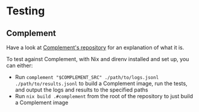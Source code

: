 # Testing

## Complement

Have a look at [Complement's repository][complement] for an explanation of what
it is.

To test against Complement, with Nix and direnv installed and set up, you can
either:

* Run `complement "$COMPLEMENT_SRC" ./path/to/logs.jsonl ./path/to/results.jsonl`
  to build a Complement image, run the tests, and output the logs and results
  to the specified paths
* Run `nix build .#complement` from the root of the repository to just build a
  Complement image

[complement]: https://github.com/matrix-org/complement
